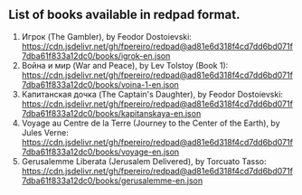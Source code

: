 ## List of books available in redpad format.

1) Игрок (The Gambler), by Feodor Dostoievski: https://cdn.jsdelivr.net/gh/fpereiro/redpad@ad81e6d318f4cd7dd6bd071f7dba61f833a12dc0/books/igrok-en.json
2) Война и мир (War and Peace), by Lev Tolstoy (Book 1): https://cdn.jsdelivr.net/gh/fpereiro/redpad@ad81e6d318f4cd7dd6bd071f7dba61f833a12dc0/books/voina-1-en.json
3) Капитанская дочка (The Captain's Daughter), by Feodor Dostoievski: https://cdn.jsdelivr.net/gh/fpereiro/redpad@ad81e6d318f4cd7dd6bd071f7dba61f833a12dc0/books/kapitanskaya-en.json
4) Voyage au Centre de la Terre (Journey to the Center of the Earth), by Jules Verne: https://cdn.jsdelivr.net/gh/fpereiro/redpad@ad81e6d318f4cd7dd6bd071f7dba61f833a12dc0/books/voyage-en.json
5) Gerusalemme Liberata (Jerusalem Delivered), by Torcuato Tasso: https://cdn.jsdelivr.net/gh/fpereiro/redpad@ad81e6d318f4cd7dd6bd071f7dba61f833a12dc0/books/gerusalemme-en.json
